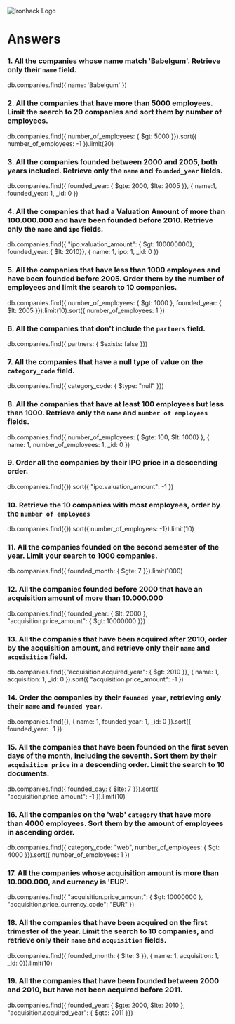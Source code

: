 ![Ironhack Logo](https://i.imgur.com/1QgrNNw.png)

# Answers

### 1. All the companies whose name match 'Babelgum'. Retrieve only their `name` field.

<!-- Your Code Goes Here -->
db.companies.find({ name: 'Babelgum' })

### 2. All the companies that have more than 5000 employees. Limit the search to 20 companies and sort them by **number of employees**.

<!-- Your Code Goes Here -->
db.companies.find({ number_of_employees: { $gt: 5000 }}).sort({ number_of_employees: -1 }).limit(20)

### 3. All the companies founded between 2000 and 2005, both years included. Retrieve only the `name` and `founded_year` fields.

<!-- Your Code Goes Here -->
db.companies.find({ founded_year: { $gte: 2000, $lte: 2005 }}, { name:1, founded_year: 1, _id: 0 })

### 4. All the companies that had a Valuation Amount of more than 100.000.000 and have been founded before 2010. Retrieve only the `name` and `ipo` fields.

<!-- Your Code Goes Here -->
db.companies.find({ "ipo.valuation_amount": { $gt: 100000000}, founded_year: { $lt: 2010}}, { name: 1, ipo: 1, _id: 0 })

### 5. All the companies that have less than 1000 employees and have been founded before 2005. Order them by the number of employees and limit the search to 10 companies.

<!-- Your Code Goes Here -->
db.companies.find({ number_of_employees: { $gt: 1000 }, founded_year: { $lt: 2005 }}).limit(10).sort({ number_of_employees: 1 })

### 6. All the companies that don't include the `partners` field.

<!-- Your Code Goes Here -->
db.companies.find({ partners: { $exists: false }})

### 7. All the companies that have a null type of value on the `category_code` field.

<!-- Your Code Goes Here -->
db.companies.find({ category_code: { $type: "null" }})

### 8. All the companies that have at least 100 employees but less than 1000. Retrieve only the `name` and `number of employees` fields.

<!-- Your Code Goes Here -->
db.companies.find({ number_of_employees: { $gte: 100, $lt: 1000} }, { name: 1, number_of_employees: 1, _id: 0 })

### 9. Order all the companies by their IPO price in a descending order.

<!-- Your Code Goes Here -->
db.companies.find({}).sort({ "ipo.valuation_amount": -1 })

### 10. Retrieve the 10 companies with most employees, order by the `number of employees`

<!-- Your Code Goes Here -->
db.companies.find({}).sort({ number_of_employees: -1}).limit(10)

### 11. All the companies founded on the second semester of the year. Limit your search to 1000 companies.

<!-- Your Code Goes Here -->
db.companies.find({ founded_month: { $gte: 7 }}).limit(1000)

### 12. All the companies founded before 2000 that have an acquisition amount of more than 10.000.000

<!-- Your Code Goes Here -->
db.companies.find({ founded_year: { $lt: 2000 }, "acquisition.price_amount": { $gt: 10000000 }})

### 13. All the companies that have been acquired after 2010, order by the acquisition amount, and retrieve only their `name` and `acquisition` field.

<!-- Your Code Goes Here -->
db.companies.find({"acquisition.acquired_year": { $gt: 2010 }}, { name: 1, acquisition: 1, _id: 0 }).sort({ "acquisition.price_amount": -1 })

### 14. Order the companies by their `founded year`, retrieving only their `name` and `founded year`.

<!-- Your Code Goes Here -->
db.companies.find({}, { name: 1, founded_year: 1, _id: 0 }).sort({ founded_year: -1 })

### 15. All the companies that have been founded on the first seven days of the month, including the seventh. Sort them by their `acquisition price` in a descending order. Limit the search to 10 documents.

<!-- Your Code Goes Here -->
db.companies.find({ founded_day: { $lte: 7 }}).sort({ "acquisition.price_amount": -1 }).limit(10)

### 16. All the companies on the 'web' `category` that have more than 4000 employees. Sort them by the amount of employees in ascending order.

<!-- Your Code Goes Here -->
db.companies.find({ category_code: "web", number_of_employees: { $gt: 4000 }}).sort({ number_of_employees: 1 })

### 17. All the companies whose acquisition amount is more than 10.000.000, and currency is 'EUR'.

<!-- Your Code Goes Here -->
db.companies.find({ "acquisition.price_amount": { $gt: 10000000 }, "acquisition.price_currency_code": "EUR" })

### 18. All the companies that have been acquired on the first trimester of the year. Limit the search to 10 companies, and retrieve only their `name` and `acquisition` fields.

<!-- Your Code Goes Here -->
db.companies.find({ founded_month: { $lte: 3 }}, { name: 1, acquisition: 1, _id: 0}).limit(10)

### 19. All the companies that have been founded between 2000 and 2010, but have not been acquired before 2011.

<!-- Your Code Goes Here -->
db.companies.find({ founded_year: { $gte: 2000, $lte: 2010 }, "acquisition.acquired_year": { $gte: 2011 }})